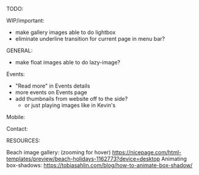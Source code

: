 TODO:


WIP/important:
- make gallery images able to do lightbox
- eliminate underline transition for current page in menu bar?

GENERAL:
- make float images able to do lazy-image?

Events:
- "Read more" in Events details
- more events on Events page
- add thumbnails from website off to the side?
	- or just playing images like in Kevin's

Mobile:

Contact:



RESOURCES:

Beach image gallery: (zooming for hover)
https://nicepage.com/html-templates/preview/beach-holidays-1162773?device=desktop
Animating box-shadows:
https://tobiasahlin.com/blog/how-to-animate-box-shadow/